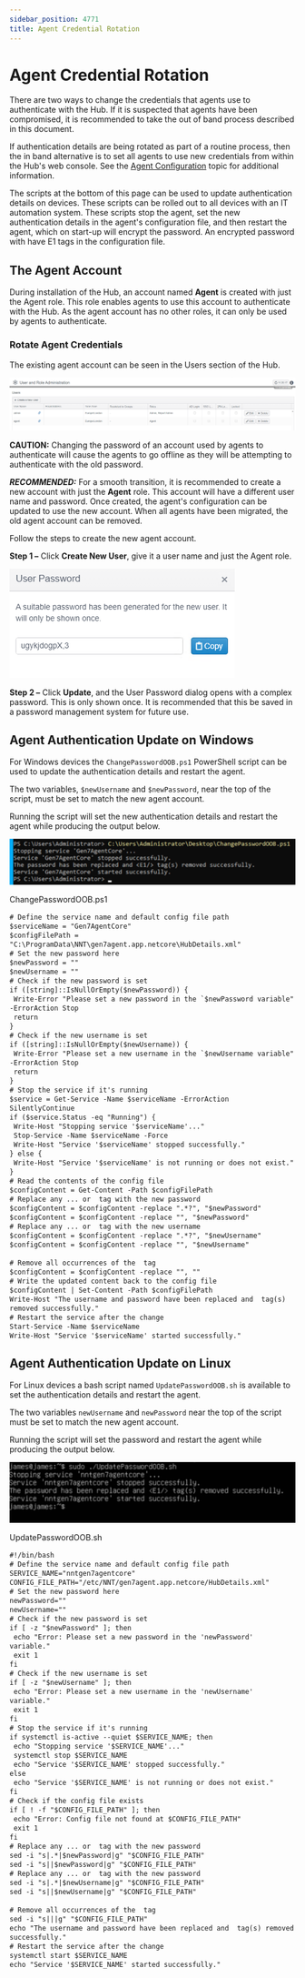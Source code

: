 ```yaml
---
sidebar_position: 4771
title: Agent Credential Rotation
---
```


# Agent Credential Rotation

There are two ways to change the credentials that agents use to authenticate with the Hub. If it is suspected that agents have been compromised, it is recommended to take the out of band process described in this document.

If authentication details are being rotated as part of a routine process, then the in band alternative is to set all agents to use new credentials from within the Hub's web console. See the [Agent Configuration](AgentConfiguration "Agent Configuration") topic for additional information.

The scripts at the bottom of this page can be used to update authentication details on devices. These scripts can be rolled out to all devices with an IT automation system. These scripts stop the agent, set the new authentication details in the agent's configuration file, and then restart the agent, which on start-up will encrypt the password. An encrypted password with have E1 tags in the configuration file.

## The Agent Account

During installation of the Hub, an account named **Agent** is created with just the Agent role. This role enables agents to use this account to authenticate with the Hub. As the agent account has no other roles, it can only be used by agents to authenticate.

### Rotate Agent Credentials

The existing agent account can be seen in the Users section of the Hub.

![](../../../../../../static/images/ChangeTracker_8.1/Content/Resources/Images/ChangeTracker/Admin/Settings/AgentConfig/AgentAccountManagement.png)

**CAUTION:** Changing the password of an account used by agents to authenticate will cause the agents to go offline as they will be attempting to authenticate with the old password.

***RECOMMENDED:*** For a smooth transition, it is recommended to create a new account with just the **Agent** role. This account will have a different user name and password. Once created, the agent's configuration can be updated to use the new account. When all agents have been migrated, the old agent account can be removed.

Follow the steps to create the new agent account.

**Step 1 –** Click **Create New User**, give it a user name and just the Agent role.

![](../../../../../../static/images/ChangeTracker_8.1/Content/Resources/Images/ChangeTracker/Admin/Settings/AgentConfig/NewPassword.png)

**Step 2 –** Click **Update**, and the User Password dialog opens with a complex password. This is only shown once. It is recommended that this be saved in a password management system for future use.

## Agent Authentication Update on Windows

For Windows devices the `ChangePasswordOOB.ps1` PowerShell script can be used to update the authentication details and restart the agent.

The two variables, `$newUsername` and `$newPassword`, near the top of the script, must be set to match the new agent account.

Running the script will set the new authentication details and restart the agent while producing the output below.

![](../../../../../../static/images/ChangeTracker_8.1/Content/Resources/Images/ChangeTracker/Admin/Settings/AgentConfig/NewAgentScript_1049x168.png)

ChangePasswordOOB.ps1

```
# Define the service name and default config file path  
$serviceName = "Gen7AgentCore"  
$configFilePath = "C:\ProgramData\NNT\gen7agent.app.netcore\HubDetails.xml"  
# Set the new password here  
$newPassword = ""  
$newUsername = ""  
# Check if the new password is set  
if ([string]::IsNullOrEmpty($newPassword)) {  
 Write-Error "Please set a new password in the `$newPassword variable" -ErrorAction Stop  
 return  
}  
# Check if the new username is set  
if ([string]::IsNullOrEmpty($newUsername)) {  
 Write-Error "Please set a new username in the `$newUsername variable" -ErrorAction Stop  
 return  
}  
# Stop the service if it's running  
$service = Get-Service -Name $serviceName -ErrorAction SilentlyContinue  
if ($service.Status -eq "Running") {  
 Write-Host "Stopping service '$serviceName'..."  
 Stop-Service -Name $serviceName -Force  
 Write-Host "Service '$serviceName' stopped successfully."  
} else {  
 Write-Host "Service '$serviceName' is not running or does not exist."  
}  
# Read the contents of the config file  
$configContent = Get-Content -Path $configFilePath  
# Replace any ... or  tag with the new password  
$configContent = $configContent -replace ".*?", "$newPassword"  
$configContent = $configContent -replace "", "$newPassword"  
# Replace any ... or  tag with the new username  
$configContent = $configContent -replace ".*?", "$newUsername"  
$configContent = $configContent -replace "", "$newUsername"  
  
# Remove all occurrences of the  tag  
$configContent = $configContent -replace "", ""  
# Write the updated content back to the config file  
$configContent | Set-Content -Path $configFilePath  
Write-Host "The username and password have been replaced and  tag(s) removed successfully."  
# Restart the service after the change  
Start-Service -Name $serviceName  
Write-Host "Service '$serviceName' started successfully."
```
## Agent Authentication Update on Linux

For Linux devices a bash script named `UpdatePasswordOOB.sh` is available to set the authentication details and restart the agent.

The two variables `newUsername` and `newPassword` near the top of the script must be set to match the new agent account.

Running the script will set the password and restart the agent while producing the output below.

![](../../../../../../static/images/ChangeTracker_8.1/Content/Resources/Images/ChangeTracker/Admin/Settings/AgentConfig/AgentPasswordScript_1028x217.png)

UpdatePasswordOOB.sh

```
#!/bin/bash  
# Define the service name and default config file path  
SERVICE_NAME="nntgen7agentcore"  
CONFIG_FILE_PATH="/etc/NNT/gen7agent.app.netcore/HubDetails.xml"  
# Set the new password here  
newPassword=""  
newUsername=""  
# Check if the new password is set  
if [ -z "$newPassword" ]; then  
 echo "Error: Please set a new password in the 'newPassword' variable."  
 exit 1  
fi  
# Check if the new username is set  
if [ -z "$newUsername" ]; then  
 echo "Error: Please set a new username in the 'newUsername' variable."  
 exit 1  
fi  
# Stop the service if it's running  
if systemctl is-active --quiet $SERVICE_NAME; then  
 echo "Stopping service '$SERVICE_NAME'..."  
 systemctl stop $SERVICE_NAME  
 echo "Service '$SERVICE_NAME' stopped successfully."  
else  
 echo "Service '$SERVICE_NAME' is not running or does not exist."  
fi  
# Check if the config file exists  
if [ ! -f "$CONFIG_FILE_PATH" ]; then  
 echo "Error: Config file not found at $CONFIG_FILE_PATH"  
 exit 1  
fi  
# Replace any ... or  tag with the new password  
sed -i "s|.*|$newPassword|g" "$CONFIG_FILE_PATH"  
sed -i "s||$newPassword|g" "$CONFIG_FILE_PATH"  
# Replace any ... or  tag with the new password  
sed -i "s|.*|$newUsername|g" "$CONFIG_FILE_PATH"  
sed -i "s||$newUsername|g" "$CONFIG_FILE_PATH"  
  
# Remove all occurrences of the  tag  
sed -i "s|||g" "$CONFIG_FILE_PATH"  
echo "The username and password have been replaced and  tag(s) removed successfully."  
# Restart the service after the change  
systemctl start $SERVICE_NAME  
echo "Service '$SERVICE_NAME' started successfully."  
  

```